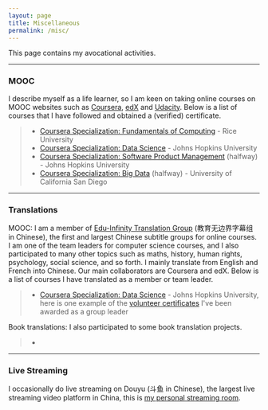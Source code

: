 ```yaml
---
layout: page
title: Miscellaneous
permalink: /misc/
---
```


This page contains my avocational activities.

<hr />

<h3>MOOC</h3>

I describe myself as a life learner, so I am keen on taking online courses on MOOC websites such as <a href="https://www.coursera.org">Coursera</a>, <a href="https://www.edx.org">edX</a> and <a href="https://www.udacity.com">Udacity</a>. Below is a list of courses that I have followed and obtained a (verified) certificate.

<blockquote>
<ul>
  <li><a href="https://www.coursera.org/specializations/computer-fundamentals">Coursera Specialization: Fundamentals of Computing</a> - Rice University</li>
  <li><a href="https://www.coursera.org/specializations/jhu-data-science">Coursera Specialization: Data Science</a> - Johns Hopkins University</li>
  <li><a href="https://www.coursera.org/specializations/product-management">Coursera Specialization: Software Product Management</a> (halfway) - Johns Hopkins University</li>
  <li><a href="https://www.coursera.org/specializations/big-data">Coursera Specialization: Big Data</a> (halfway) - University of California San Diego</li>
</ul>
</blockquote>

<hr />

<h3>Translations</h3>

<p>
MOOC: I am a member of <a href="http://www.edu-infinity.org/">Edu-Infinity Translation Group</a> (教育无边界字幕组 in Chinese), the first and largest Chinese subtitle groups for online courses. I am one of the team leaders for computer science courses, and I also participated to many other topics such as maths, history, human rights, psychology, social science, and so forth. I mainly translate from English and French into Chinese. Our main collaborators are Coursera and edX. Below is a list of courses I have translated as a member or team leader.
</p>
<blockquote>
<ul>
	<li><a href="https://www.coursera.org/specializations/jhu-data-science">Coursera Specialization: Data Science</a> - Johns Hopkins University, here is one example of the <a href="/static/documents/mooc_translation.pdf">volunteer certificates</a> I've been awarded as a group leader</li>
</ul>
</blockquote>
<p>
Book translations: I also participated to some book translation projects.
</p>
<blockquote>
<ul>
  <li></li>
</ul>
</blockquote>

<hr />

<h3>Live Streaming</h3>

I occasionally do live streaming on Douyu (斗鱼 in Chinese), the largest live streaming video platform in China, this is <a href="https://www.douyu.com/680727">my personal streaming room</a>.
